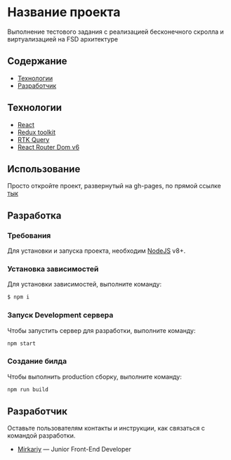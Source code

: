 # Название проекта
Выполнение тестового задания с реализацией бесконечного скролла и виртуализацией на FSD архитектуре

## Содержание
- [Технологии](#технологии)
- [Разработчик](#команда-проекта)

## Технологии
- [React](https://redux-toolkit.js.org)
- [Redux toolkit](https://redux-toolkit.js.org)
- [RTK Query](https://redux-toolkit.js.org/rtk-query/overview)
- [React Router Dom v6](https://github.com/remix-run/react-router#readme)

## Использование
Просто откройте проект, развернутый на gh-pages, по прямой ссылке [тык](https://mirkariy144.github.io/Infinite_scroll_Virtualization/)

## Разработка

### Требования
Для установки и запуска проекта, необходим [NodeJS](https://nodejs.org/) v8+.

### Установка зависимостей
Для установки зависимостей, выполните команду:
```sh
$ npm i
```

### Запуск Development сервера
Чтобы запустить сервер для разработки, выполните команду:
```sh
npm start
```

### Создание билда
Чтобы выполнить production сборку, выполните команду: 
```sh
npm run build
```

## Разработчик
Оставьте пользователям контакты и инструкции, как связаться с командой разработки.

- [Mirkariy](https://spb.hh.ru/resume/1801636eff0c972bfa0039ed1f357a6f50486c) — Junior Front-End Developer
